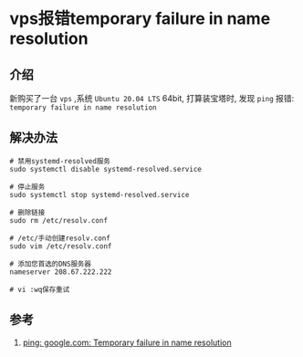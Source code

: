 # vps报错temporary failure in name resolution

## 介绍
新购买了一台 `vps` ,系统 `Ubuntu 20.04 LTS` 64bit, 打算装宝塔时, 发现 `ping` 报错: `temporary failure in name resolution`

## 解决办法
```shell
# 禁用systemd-resolved服务
sudo systemctl disable systemd-resolved.service

# 停止服务
sudo systemctl stop systemd-resolved.service

# 删除链接
sudo rm /etc/resolv.conf

# /etc/手动创建resolv.conf
sudo vim /etc/resolv.conf

# 添加您首选的DNS服务器
nameserver 208.67.222.222

# vi :wq保存重试
```


## 参考
1. [ping: google.com: Temporary failure in name resolution](https://stackoverflow.com/questions/53687051/ping-google-com-temporary-failure-in-name-resolution 'ping: google.com: Temporary failure in name resolution')
